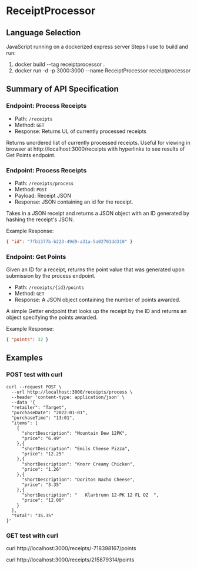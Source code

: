 # ReceiptProcessor

## Language Selection
JavaScript running on a dockerized express server
Steps I use to build and run:
1) docker build --tag receiptprocessor .
2) docker run -d -p 3000:3000 --name ReceiptProcessor receiptprocessor
## Summary of API Specification

### Endpoint: Process Receipts
* Path: `/receipts`
* Method: `GET`
* Response: Returns UL of currently processed receipts

Returns unordered list of currently processed receipts. Useful for viewing in browser at http://localhost:3000/receipts with hyperlinks to see results of Get Points endpoint.

### Endpoint: Process Receipts
* Path: `/receipts/process`
* Method: `POST`
* Payload: Receipt JSON
* Response: JSON containing an id for the receipt.

Takes in a JSON receipt and returns a JSON object with an ID generated by hashing the receipt's JSON.

Example Response:
```json
{ "id": "7fb1377b-b223-49d9-a31a-5a02701dd310" }
```

### Endpoint: Get Points
Given an ID for a receipt, returns the point value that was generated upon submission by the process endpoint.
* Path: `/receipts/{id}/points`
* Method: `GET`
* Response: A JSON object containing the number of points awarded.

A simple Getter endpoint that looks up the receipt by the ID and returns an object specifying the points awarded.

Example Response:
```json
{ "points": 32 }
```

## Examples
### POST test with curl
```
curl --request POST \
  --url http://localhost:3000/receipts/process \
  --header 'content-type: application/json' \
  --data '{
  "retailer": "Target",
  "purchaseDate": "2022-01-01",
  "purchaseTime": "13:01",
  "items": [
    {
      "shortDescription": "Mountain Dew 12PK",
      "price": "6.49"
    },{
      "shortDescription": "Emils Cheese Pizza",
      "price": "12.25"
    },{
      "shortDescription": "Knorr Creamy Chicken",
      "price": "1.26"
    },{
      "shortDescription": "Doritos Nacho Cheese",
      "price": "3.35"
    },{
      "shortDescription": "   Klarbrunn 12-PK 12 FL OZ  ",
      "price": "12.00"
    }
  ],
  "total": "35.35"
}'
```
### GET test with curl
curl http://localhost:3000/receipts/-718398167/points

curl http://localhost:3000/receipts/215879314/points
